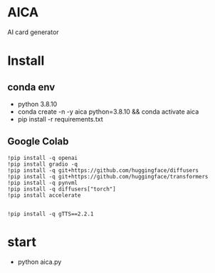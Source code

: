 # AICA
AI card generator


# Install

## conda env
- python 3.8.10
- conda create -n -y aica python=3.8.10 && conda activate aica
- pip install -r requirements.txt

## Google Colab

```
!pip install -q openai
!pip install gradio -q
!pip install -q git+https://github.com/huggingface/diffusers
!pip install -q git+https://github.com/huggingface/transformers
!pip install -q pynvml
!pip install -q diffusers["torch"]
!pip install accelerate


!pip install -q gTTS==2.2.1

```

# start
- python aica.py